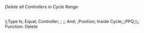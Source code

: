###### Delete all Controllers in Cycle Range
(;Type Is; Equal; Controller; ; ;; And;
 ;Position; Inside Cycle;;;PPQ;);;
Function: Delete
